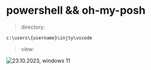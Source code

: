 # powershell && oh-my-posh

> directory:

```c:\users\{username}\injty\vscode```

> view:

![23.10.2023, windows 11](./vscode.png)
